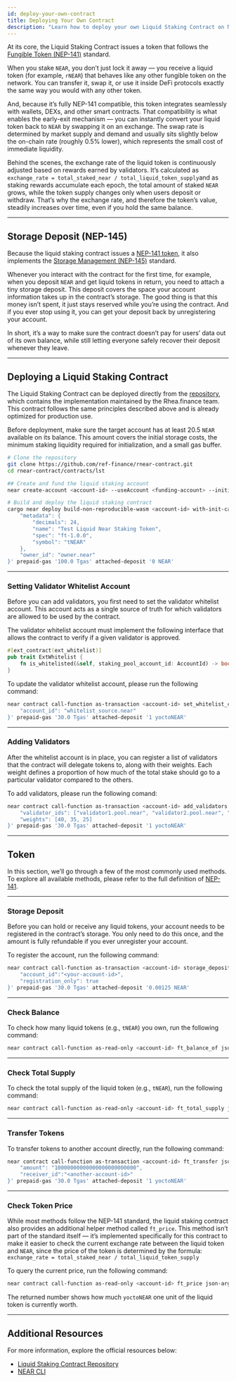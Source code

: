 ```yaml
---
id: deploy-your-own-contract
title: Deploying Your Own Contract
description: "Learn how to deploy your own Liquid Staking Contract on NEAR"
---
```


At its core, the Liquid Staking Contract issues a token that follows the [Fungible Token (NEP-141)](https://github.com/near/NEPs/blob/master/neps/nep-0141.md) standard.

When you stake `NEAR`, you don’t just lock it away — you receive a liquid token (for example, `rNEAR`) that behaves like any other fungible token on the network. You can transfer it, swap it, or use it inside DeFi protocols exactly the same way you would with any other token.

And, because it’s fully NEP-141 compatible, this token integrates seamlessly with wallets, DEXs, and other smart contracts. That compatibility is what enables the early-exit mechanism — you can instantly convert your liquid token back to `NEAR` by swapping it on an exchange. The swap rate is determined by market supply and demand and usually sits slightly below the on-chain rate (roughly 0.5% lower), which represents the small cost of immediate liquidity.

Behind the scenes, the exchange rate of the liquid token is continuously adjusted based on rewards earned by validators.
It’s calculated as `exchange_rate = total_staked_near / total_liquid_token_supply`​ and as staking rewards accumulate each epoch, the total amount of staked `NEAR` grows, while the token supply changes only when users deposit or withdraw. That’s why the exchange rate, and therefore the token’s value, steadily increases over time, even if you hold the same balance.

---

## Storage Deposit (NEP-145)

Because the liquid staking contract issues a [NEP-141 token](https://github.com/near/NEPs/blob/master/neps/nep-0141.md), it also implements the [Storage Management (NEP-145)](https://github.com/near/NEPs/blob/master/neps/nep-0145.md) standard.

Whenever you interact with the contract for the first time, for example, when you deposit `NEAR` and get liquid tokens in return, you need to attach a tiny storage deposit. This deposit covers the space your account information takes up in the contract’s storage. The good thing is that this money isn’t spent, it just stays reserved while you’re using the contract. And if you ever stop using it, you can get your deposit back by unregistering your account.

In short, it’s a way to make sure the contract doesn’t pay for users’ data out of its own balance, while still letting everyone safely recover their deposit whenever they leave.

---

## Deploying a Liquid Staking Contract

The Liquid Staking Contract can be deployed directly from the [repository](https://github.com/ref-finance/rnear-contract), which contains the implementation maintained by the Rhea.finance team. This contract follows the same principles described above and is already optimized for production use.

Before deployment, make sure the target account has at least 20.5 `NEAR` available on its balance. This amount covers the initial storage costs, the minimum staking liquidity required for initialization, and a small gas buffer.

```bash
# Clone the repository
git clone https://github.com/ref-finance/rnear-contract.git
cd rnear-contract/contracts/lst

## Create and fund the liquid staking account
near create-account <account-id> --useAccount <funding-account> --initialBalance <amount in yoctoNEAR>

# Build and deploy the liquid staking contract
cargo near deploy build-non-reproducible-wasm <account-id> with-init-call new json-args '{
    "metadata": {
        "decimals": 24,
        "name": "Test Liquid Near Staking Token",
        "spec": "ft-1.0.0",
        "symbol": "tNEAR"
    },
    "owner_id": "owner.near"
}' prepaid-gas '100.0 Tgas' attached-deposit '0 NEAR'
```

<hr class="subsection" />

### Setting Validator Whitelist Account

Before you can add validators, you first need to set the validator whitelist account. This account acts as a single source of truth for which validators are allowed to be used by the contract.

The validator whitelist account must implement the following interface that allows the contract to verify if a given validator is approved.

```rust
#[ext_contract(ext_whitelist)]
pub trait ExtWhitelist {
    fn is_whitelisted(&self, staking_pool_account_id: AccountId) -> bool;
}
```

To update the validator whitelist account, please run the following command:

```bash
near contract call-function as-transaction <account-id> set_whitelist_contract_id json-args '{
    "account_id": "whitelist_source.near"
}' prepaid-gas '30.0 Tgas' attached-deposit '1 yoctoNEAR'
```

<hr class="subsection" />

### Adding Validators

After the whitelist account is in place, you can register a list of validators that the contract will delegate tokens to, along with their weights. Each weight defines a proportion of how much of the total stake should go to a particular validator compared to the others.

To add validators, please run the following comand:

```bash
near contract call-function as-transaction <account-id> add_validators json-args '{
    "validator_ids": ["validator1.pool.near", "validator2.pool.near", "validator3.pool.near"],
    "weights": [40, 35, 25]
}' prepaid-gas '30.0 Tgas' attached-deposit '1 yoctoNEAR'
```

---

## Token

In this section, we’ll go through a few of the most commonly used methods. To explore all available methods, please refer to the full definition of [NEP-141](https://github.com/near/NEPs/blob/master/neps/nep-0141.md).

<hr class="subsection" />

### Storage Deposit

Before you can hold or receive any liquid tokens, your account needs to be registered in the contract’s storage. You only need to do this once, and the amount is fully refundable if you ever unregister your account.

To register the account, run the following command:

```bash
near contract call-function as-transaction <account-id> storage_deposit json-args '{
    "account_id":"<your-account-id>",
    "registration_only": true
}' prepaid-gas '30.0 Tgas' attached-deposit '0.00125 NEAR'
```

<hr class="subsection" />

### Check Balance

To check how many liquid tokens (e.g., `tNEAR`) you own, run the following command:

```bash
near contract call-function as-read-only <account-id> ft_balance_of json-args '{"account_id": "<your-account-id>"}'
```

<hr class="subsection" />

### Check Total Supply

To check the total supply of the liquid token (e.g., `tNEAR`), run the following command:

```bash
near contract call-function as-read-only <account-id> ft_total_supply json-args '{}'
```

<hr class="subsection" />

### Transfer Tokens

To transfer tokens to another account directly, run the following command:

```bash
near contract call-function as-transaction <account-id> ft_transfer json-args '{
    "amount": "10000000000000000000000000",
    "receiver_id":"<another-account-id>"
}' prepaid-gas '30.0 Tgas' attached-deposit '1 yoctoNEAR'
```

<hr class="subsection" />

### Check Token Price

While most methods follow the NEP-141 standard, the liquid staking contract also provides an additional helper method called `ft_price`. This method isn’t part of the standard itself — it’s implemented specifically for this contract to make it easier to check the current exchange rate between the liquid token and `NEAR`, since the price of the token is determined by the formula: `exchange_rate = total_staked_near / total_liquid_token_supply`

To query the current price, run the following command:

```bash
near contract call-function as-read-only <account-id> ft_price json-args '{}'
```

The returned number shows how much `yoctoNEAR` one unit of the liquid token is currently worth.

---

## Additional Resources

For more information, explore the official resources below:

- [Liquid Staking Contract Repository](https://github.com/ref-finance/rnear-contract)
- [NEAR CLI](https://github.com/near/near-cli-rs)
